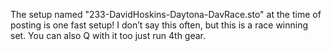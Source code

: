 The setup named "233-DavidHoskins-Daytona-DavRace.sto" at the time of posting is one fast setup! I don’t say this often, but this is a race winning set. You can also Q with it too just run 4th gear.
